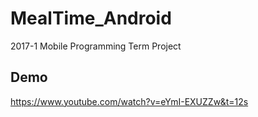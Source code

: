 # MealTime_Android

2017-1
Mobile Programming Term Project

## Demo
https://www.youtube.com/watch?v=eYmI-EXUZZw&t=12s
